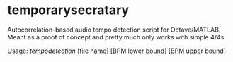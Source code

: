 # temporarysecratary
Autocorrelation-based audio tempo detection script for Octave/MATLAB. Meant as a proof of concept and pretty much only works with simple 4/4s.

Usage: _tempodetection_ [file name] [BPM lower bound] [BPM upper bound]
